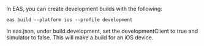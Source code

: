 In EAS, you can create development builds with the following:

```
eas build --platform ios --profile development
```

In eas.json, under build.development, set the developmentClient to true and simulator to false. This will make a build for an iOS device.
